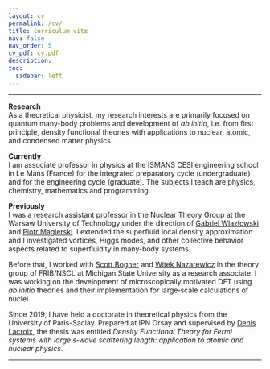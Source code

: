 ```yaml
---
layout: cv
permalink: /cv/
title: curriculum vitæ
nav: false
nav_order: 5
cv_pdf: cv.pdf
description: 
toc:
  sidebar: left
---
```


-----
**Research**  
As a theoretical physicist, my research interests are primarily focused on quantum many-body problems and development of *ab initio*, i.e. from first principle, density functional theories with applications to nuclear, atomic, and condensed matter physics.

**Currently**  
I am associate professor in physics at the ISMANS CESI engineering school in Le Mans (France) for the integrated preparatory cycle (undergraduate) and for the engineering cycle (graduate).
The subjects I teach are physics, chemistry, mathematics and programming.

**Previously**  
I was a research assistant professor in the Nuclear Theory Group at the Warsaw University of Technology under the direction of [Gabriel Wlazłowski](http://wlazlowski.fizyka.pw.edu.pl/) and [Piotr Magierski](http://www.if.pw.edu.pl/~magiersk).
I extended the superfluid local density approximation and I investigated vortices, Higgs modes, and other collective behavior aspects related to superfluidity in many-body systems.  

Before that, I worked with [Scott Bogner](https://nscl.msu.edu/directory/bogner.html) and [Witek Nazarewicz](https://nscl.msu.edu/directory/witek.html) in the theory group of FRIB/NSCL at Michigan State University as a research associate.
I was working on the development of microscopically motivated DFT using *ab initio* theories and their implementation for large‑scale calculations of nuclei.  

Since 2019, I have held a doctorate in theoretical physics from the University of Paris-Saclay.
Prepared at IPN Orsay and supervised by [Denis Lacroix](https://sites.google.com/view/lacroixhomepage), the thesis was entitled *Density Functional Theory for Fermi systems with large s‑wave scattering length: application to atomic and nuclear physics*.

-----

